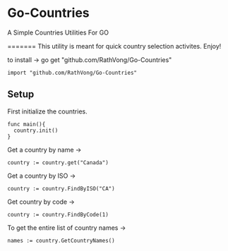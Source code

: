 # Go-Countries
A Simple Countries Utilities For GO



=======
This utility is meant for quick country selection activites. Enjoy!





to install -> 
    go get "github.com/RathVong/Go-Countries"
 
    import "github.com/RathVong/Go-Countries"


Setup
-------------------------------

First initialize the countries.


    func main(){
      country.init()
    }
    
    
Get a country by name ->

    country := country.get("Canada")
  
Get a country by ISO ->

    country := country.FindByISO("CA")

Get country by code ->

    country := country.FindByCode(1)

To get the entire list of country names ->

    names := country.GetCountryNames()
    
    


  
  

